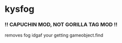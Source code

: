 # kysfog
### !! CAPUCHIN MOD, NOT GORILLA TAG MOD !!
removes fog
idgaf your getting gameobject.find
